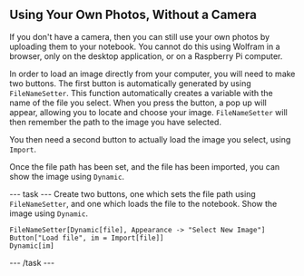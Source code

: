 ## Using Your Own Photos, Without a Camera

If you don't have a camera, then you can still use your own photos by uploading them to your notebook. You cannot do this using Wolfram in a browser, only on the desktop application, or on a Raspberry Pi computer.

In order to load an image directly from your computer, you will need to make two buttons. The first button is automatically generated by using `FileNameSetter`. This function automatically creates a variable with the name of the file you select. When you press the button, a pop up will appear, allowing you to locate and choose your image. `FileNameSetter` will then remember the path to the image you have selected.

You then need a second button to actually load the image you select, using `Import`.

Once the file path has been set, and the file has been imported, you can show the image using `Dynamic`.

--- task ---
Create two buttons, one which sets the file path using `FileNameSetter`, and one which loads the file to the notebook.
Show the image using `Dynamic`.

```
FileNameSetter[Dynamic[file], Appearance -> "Select New Image"]
Button["Load file", im = Import[file]]
Dynamic[im]
```
--- /task ---
